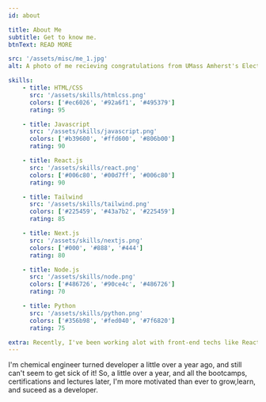 ```yaml
---
id: about

title: About Me
subtitle: Get to know me.
btnText: READ MORE

src: '/assets/misc/me_1.jpg'
alt: A photo of me recieving congratulations from UMass Amherst's Electrical/Computer Engineering department head, Professor Hollot.

skills:
    - title: HTML/CSS
      src: '/assets/skills/htmlcss.png'
      colors: ['#ec6026', '#92a6f1', '#495379']
      rating: 95

    - title: Javascript
      src: '/assets/skills/javascript.png'
      colors: ['#b39600', '#ffd600', '#806b00']
      rating: 90

    - title: React.js
      src: '/assets/skills/react.png'
      colors: ['#006c80', '#00d7ff', '#006c80']
      rating: 90

    - title: Tailwind
      src: '/assets/skills/tailwind.png'
      colors: ['#225459', '#43a7b2', '#225459']
      rating: 85

    - title: Next.js
      src: '/assets/skills/nextjs.png'
      colors: ['#000', '#888', '#444']
      rating: 80

    - title: Node.js
      src: '/assets/skills/node.png'
      colors: ['#486726', '#90ce4c', '#486726']
      rating: 70

    - title: Python
      src: '/assets/skills/python.png'
      colors: ['#356b98', '#fed040', '#7f6820']
      rating: 75

extra: Recently, I've been working alot with front-end techs like React & Nextjs and seeing how far I've come, only has me more excited for what lies ahead.
---
```


I'm chemical engineer turned developer a little over a year ago, and still can't seem to get sick of it! So, a little over a year, and all the bootcamps, certifications and lectures later, I'm more motivated than ever to grow,learn, and suceed as a developer.
